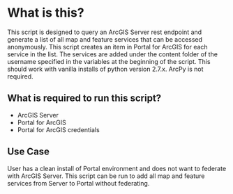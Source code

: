 # What is this?
This script is designed to query an ArcGIS Server rest endpoint and generate a list of all 
map and feature services that can be accessed anonymously.
This script creates an item in Portal for ArcGIS for each service in the list. The services are added under the
content folder of the username specified in the variables at the beginning of the script.
This should work with vanilla installs of python version 2.7.x.
ArcPy is not required.

## What is required to run this script?
* ArcGIS Server
* Portal for ArcGIS
* Portal for ArcGIS credentials

## Use Case
User has a clean install of Portal environment and does not want to federate with ArcGIS Server.
This script can be run to add all map and feature services from Server to Portal without federating.

